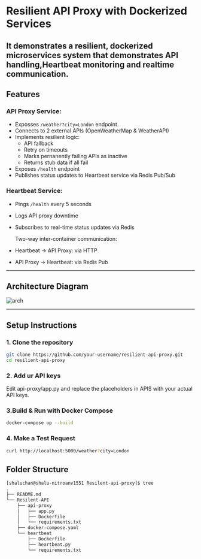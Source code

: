 
# Resilient API Proxy with Dockerized Services

 It demonstrates a resilient, dockerized microservices system that demonstrates API handling,Heartbeat monitoring and realtime communication.
---

##  Features

### API Proxy Service:
- Exposses `/weather?city=London` endpoint.
- Connects to 2 external APIs (OpenWeatherMap & WeatherAPI)
- Implements resilient logic:
  - API fallback
  - Retry on timeouts
  - Marks pernanently failing APIs as inactive
  - Returns stub data if all fail
- Exposes `/health` endpoint
- Publishes status updates to Heartbeat service via Redis Pub/Sub

### Heartbeat Service:
- Pings `/health` every 5 seconds
- Logs API proxy downtime
- Subscribes to real-time status updates via Redis

  Two-way inter-container communication:
- Heartbeat → API Proxy: via HTTP
- API Proxy → Heartbeat: via Redis Pub

---

##  Architecture Diagram
![arch](https://github.com/user-attachments/assets/5c51a4a2-e3d9-4ce3-97d6-4584797d56be)


---

##  Setup Instructions

### 1. Clone the repository

```bash
git clone https://github.com/your-username/resilient-api-proxy.git
cd resilient-api-proxy
```
### 2. Add ur API keys
Edit api-proxy/app.py and replace the placeholders in APIS with your actual API keys.

### 3.Build & Run with Docker Compose
```bash
docker-compose up --build
```
### 4. Make a Test Request
```bash
curl http://localhost:5000/weather?city=London
```
## Folder Structure
```bash
[shaluchan@shalu-nitroanv1551 Resilent-api-proxy]$ tree
.
├── README.md
└── Resilent-API
    ├── api-proxy
    │   ├── app.py
    │   ├── Dockerfile
    │   └── requirements.txt
    ├── docker-compose.yaml
    └── heartbeat
        ├── Dockerfile
        ├── heartbeat.py
        └── requirements.txt
```

